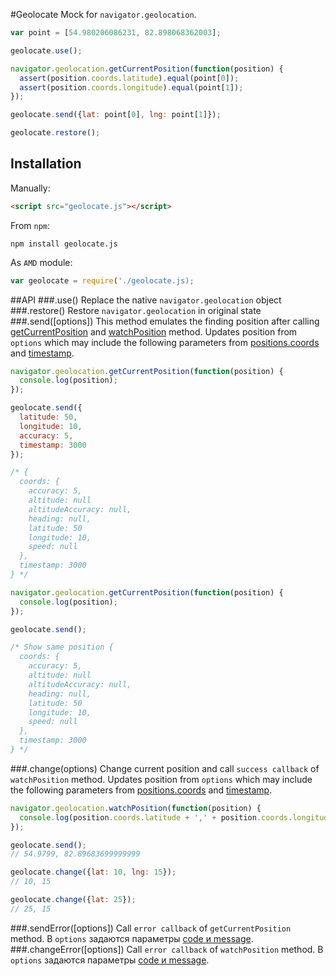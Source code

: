 #Geolocate
Mock for ```navigator.geolocation```.
```javascript
var point = [54.980206086231, 82.898068362003];

geolocate.use();

navigator.geolocation.getCurrentPosition(function(position) {
  assert(position.coords.latitude).equal(point[0]);
  assert(position.coords.longitude).equal(point[1]);
});

geolocate.send({lat: point[0], lng: point[1]});

geolocate.restore();
```
## Installation
Manually:
```html
<script src="geolocate.js"></script>
```
From ```npm```:
```
npm install geolocate.js
```
As ```AMD``` module:
```javascript
var geolocate = require('./geolocate.js);
```
##API
###.use()
Replace the native ```navigator.geolocation``` object
###.restore()
Restore ```navigator.geolocation``` in original state
###.send([options])
This method emulates the finding position after calling [getCurrentPosition](https://developer.mozilla.org/en-US/docs/Web/API/Geolocation.getCurrentPosition) and [watchPosition](https://developer.mozilla.org/en-US/docs/Web/API/Geolocation.watchPosition) method.
Updates position from ```options``` which may include the following parameters from [positions.coords](https://developer.mozilla.org/en-US/docs/Web/API/Coordinates) and [timestamp](https://developer.mozilla.org/en-US/docs/Web/API/Position.timestamp).
```javascript
navigator.geolocation.getCurrentPosition(function(position) {
  console.log(position);
});

geolocate.send({
  latitude: 50,
  longitude: 10,
  accuracy: 5,
  timestamp: 3000
});

/* {
  coords: {
    accuracy: 5,
    altitude: null
    altitudeAccuracy: null,
    heading: null,
    latitude: 50
    longitude: 10,
    speed: null
  },
  timestamp: 3000
} */

navigator.geolocation.getCurrentPosition(function(position) {
  console.log(position);
});

geolocate.send();

/* Show same position {
  coords: {
    accuracy: 5,
    altitude: null
    altitudeAccuracy: null,
    heading: null,
    latitude: 50
    longitude: 10,
    speed: null
  },
  timestamp: 3000
} */
```
###.change(options)
Change current position and call ```success callback``` of ```watchPosition``` method.
Updates position from ```options``` which may include the following parameters from [positions.coords](https://developer.mozilla.org/en-US/docs/Web/API/Coordinates) and [timestamp](https://developer.mozilla.org/en-US/docs/Web/API/Position.timestamp).
```javascript
navigator.geolocation.watchPosition(function(position) {
  console.log(position.coords.latitude + ',' + position.coords.longitude);
});

geolocate.send();
// 54.9799, 82.89683699999999

geolocate.change({lat: 10, lng: 15});
// 10, 15

geolocate.change({lat: 25});
// 25, 15
```
###.sendError([options])
Call ```error callback``` of ```getCurrentPosition``` method.
В ```options``` задаются параметры [code и message](https://developer.mozilla.org/en-US/docs/Web/API/PositionError).
###.changeError([options])
Call ```error callback``` of ```watchPosition``` method.
В ```options``` задаются параметры [code и message](https://developer.mozilla.org/en-US/docs/Web/API/PositionError).
